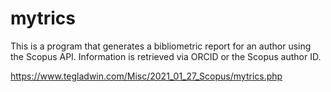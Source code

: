 # mytrics
This is a program that generates a bibliometric report for an author using the Scopus API. Information is retrieved via ORCID or the Scopus author ID.

https://www.tegladwin.com/Misc/2021_01_27_Scopus/mytrics.php
